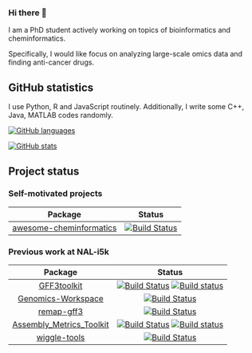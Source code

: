 ### Hi there 👋

<!--
**hsiaoyi0504/hsiaoyi0504** is a ✨ _special_ ✨ repository because its `README.md` (this file) appears on your GitHub profile.

Here are some ideas to get you started:

- 🔭 I’m currently working on ...
- 🌱 I’m currently learning ...
- 👯 I’m looking to collaborate on ...
- 🤔 I’m looking for help with ...
- 💬 Ask me about ...
- 📫 How to reach me: ...
- 😄 Pronouns: ...
- ⚡ Fun fact: ...
-->

I am a PhD student actively working on topics of bioinformatics and cheminformatics.

Specifically, I would like focus on analyzing large-scale omics data and finding anti-cancer drugs.

## GitHub statistics

I use Python, R and JavaScript routinely. Additionally, I write some C++, Java, MATLAB codes randomly.

[![GitHub languages](https://github-readme-stats.vercel.app/api/top-langs?username=hsiaoyi0504&layout=compact)](https://github.com/anuraghazra/github-readme-stats)

[![GitHub stats](https://github-readme-stats.vercel.app/api?username=hsiaoyi0504)](https://github.com/anuraghazra/github-readme-stats)

## Project status

### Self-motivated projects
| Package | Status |
|:----------------:|:----------------:|
|[awesome-cheminformatics](https://github.com/hsiaoyi0504/awesome-cheminformatics/settings)|[![Build Status](https://travis-ci.org/hsiaoyi0504/awesome-cheminformatics.svg?branch=master)](https://travis-ci.org/hsiaoyi0504/awesome-cheminformatics)|


### Previous work at NAL-i5k
| Package | Status |
|:----------------:|:----------------:|
|[GFF3toolkit](https://github.com/NAL-i5K/GFF3toolkit)|[![Build Status](https://travis-ci.org/NAL-i5K/GFF3toolkit.svg?branch=master)](https://travis-ci.org/NAL-i5K/GFF3toolkit) [![Build status](https://ci.appveyor.com/api/projects/status/0do5uwu5je0gag1u/branch/master?svg=true)](https://ci.appveyor.com/project/hsiaoyi0504/gff3toolkit/branch/master)|
|[Genomics-Workspace](https://github.com/NAL-i5K/genomics-workspace)|[![Build Status](https://travis-ci.org/NAL-i5K/genomics-workspace.svg?branch=master)](https://travis-ci.org/NAL-i5K/genomics-workspace/?branch=master)|
|[remap-gff3](https://github.com/NAL-i5K/remap-gff3)|[![Build Status](https://travis-ci.org/NAL-i5K/remap-gff3.svg?branch=master)](https://travis-ci.org/NAL-i5K/remap-gff3)|
|[Assembly_Metrics_Toolkit](https://github.com/NAL-i5K/Assembly_Metrics_Toolkit)|[![Build Status](https://travis-ci.org/NAL-i5K/Assembly_Metrics_Toolkit.svg?branch=master)](https://travis-ci.org/NAL-i5K/Assembly_Metrics_Toolkit) [![Build status](https://ci.appveyor.com/api/projects/status/pnflujnpvf6v7ilj/branch/master?svg=true)](https://ci.appveyor.com/project/hsiaoyi0504/assembly-metrics-toolkit/branch/master)|
|[wiggle-tools](https://github.com/NAL-i5K/wiggle-tools)|[![Build Status](https://travis-ci.org/NAL-i5K/wiggle-tools.svg?branch=master)](https://travis-ci.org/NAL-i5K/wiggle-tools)|
